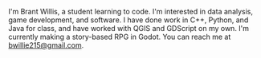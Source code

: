I'm Brant Willis, a student learning to code.
I'm interested in data analysis, game development, and software.
I have done work in C++, Python, and Java for class, and have worked with QGIS and GDScript on my own.
I'm currently making a story-based RPG in Godot.
You can reach me at bwillie215@gmail.com.
